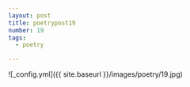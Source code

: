 ```yaml
---
layout: post
title: poetrypost19
number: 19
tags:
  - poetry

---
```




![_config.yml]({{ site.baseurl }}/images/poetry/19.jpg)

